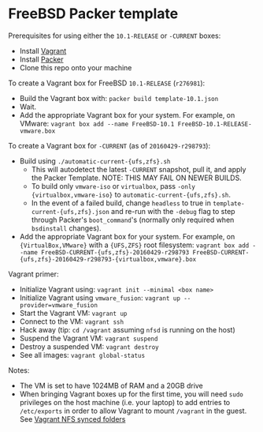 # FreeBSD Packer template

Prerequisites for using either the `10.1-RELEASE` or `-CURRENT` boxes:

 * Install [Vagrant](https://www.vagrantup.com)
 * Install [Packer](https://www.packer.io/)
 * Clone this repo onto your machine

To create a Vagrant box for FreeBSD `10.1-RELEASE` (`r276981`):

 * Build the Vagrant box with: `packer build template-10.1.json`
 * Wait.
 * Add the appropriate Vagrant box for your system.  For example, on VMware:
   `vagrant box add --name FreeBSD-10.1 FreeBSD-10.1-RELEASE-vmware.box`

To create a Vagrant box for `-CURRENT` (as of `20160429-r298793`):

 * Build using `./automatic-current-{ufs,zfs}.sh`
   * This will autodetect the latest `-CURRENT` snapshot, pull it, and apply
     the Packer Template.  NOTE: THIS MAY FAIL ON NEWER BUILDS.
   * To build only `vmware-iso` or `virtualbox`, pass `-only
     {virtualbox,vmware-iso}` to `automatic-current-{ufs,zfs}.sh`.
   * In the event of a failed build, change `headless` to true in
     `template-current-{ufs,zfs}.json` and re-run with the `-debug` flag to
     step through Packer's `boot_command`'s (normally only required when
     `bsdinstall` changes).
 * Add the appropriate Vagrant box for your system.  For example, on
   `{VirtualBox,VMware}` with a `{UFS,ZFS}` root filesystem: `vagrant box add --name FreeBSD-CURRENT-{ufs,zfs}-20160429-r298793 FreeBSD-CURRENT-{ufs,zfs}-20160429-r298793-{virtualbox,vmware}.box`

Vagrant primer:

 * Initialize Vagrant using: `vagrant init --minimal <box name>`
 * Initialize Vagrant using `vmware_fusion`: `vagrant up --provider=vmware_fusion`
 * Start the Vagrant VM: `vagrant up`
 * Connect to the VM: `vagrant ssh`
 * Hack away (tip: `cd /vagrant` assuming `nfsd` is running on the host)
 * Suspend the Vagrant VM: `vagrant suspend`
 * Destroy a suspended VM: `vagrant destroy`
 * See all images: `vagrant global-status`

Notes:

 * The VM is set to have 1024MB of RAM and a 20GB drive
 * When bringing Vagrant boxes up for the first time, you will need `sudo`
   privileges on the host machine (i.e. your laptop) to add entries to
   `/etc/exports` in order to allow Vagrant to mount `/vagrant` in the guest.
   See
   [Vagrant NFS synced folders](https://docs.vagrantup.com/v2/synced-folders/nfs.html)

